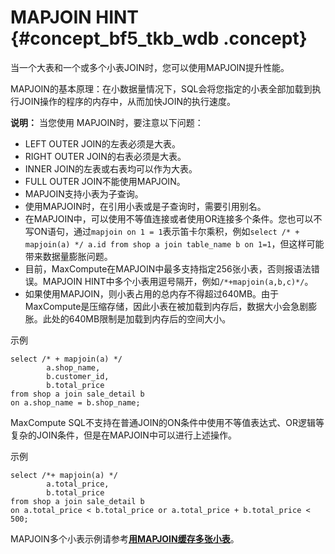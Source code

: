 # MAPJOIN HINT {#concept_bf5_tkb_wdb .concept}

当一个大表和一个或多个小表JOIN时，您可以使用MAPJOIN提升性能。

MAPJOIN的基本原理：在小数据量情况下，SQL会将您指定的小表全部加载到执行JOIN操作的程序的内存中，从而加快JOIN的执行速度。

**说明：** 当您使用 MAPJOIN时，要注意以下问题：

-   LEFT OUTER JOIN的左表必须是大表。
-   RIGHT OUTER JOIN的右表必须是大表。
-   INNER JOIN的左表或右表均可以作为大表。
-   FULL OUTER JOIN不能使用MAPJOIN。
-   MAPJOIN支持小表为子查询。
-   使用MAPJOIN时，在引用小表或是子查询时，需要引用别名。
-   在MAPJOIN中，可以使用不等值连接或者使用OR连接多个条件。您也可以不写ON语句，通过`mapjoin on 1 = 1`表示笛卡尔乘积，例如`select /* + mapjoin(a) */ a.id from shop a join table_name b on 1=1`，但这样可能带来数据量膨胀问题。
-   目前，MaxCompute在MAPJOIN中最多支持指定256张小表，否则报语法错误。MAPJOIN HINT中多个小表用逗号隔开，例如`/*+mapjoin(a,b,c)*/`。
-   如果使用MAPJOIN，则小表占用的总内存不得超过640MB。由于MaxCompute是压缩存储，因此小表在被加载到内存后，数据大小会急剧膨胀。此处的640MB限制是加载到内存后的空间大小。

示例

```
select /* + mapjoin(a) */
        a.shop_name,
        b.customer_id,
        b.total_price
from shop a join sale_detail b
on a.shop_name = b.shop_name;
```

MaxCompute SQL不支持在普通JOIN的ON条件中使用不等值表达式、OR逻辑等复杂的JOIN条件，但是在MAPJOIN中可以进行上述操作。

示例

```
select /*+ mapjoin(a) */
        a.total_price,
        b.total_price
from shop a join sale_detail b
on a.total_price < b.total_price or a.total_price + b.total_price < 500;
```

MAPJOIN多个小表示例请参考[**用MAPJOIN缓存多张小表**](https://help.aliyun.com/knowledge_detail/40270.html)。

